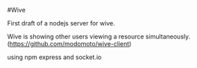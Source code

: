 #Wive

First draft of a nodejs server for wive.

Wive is showing other users viewing a resource simultaneously.
(https://github.com/modomoto/wive-client)

using npm express and socket.io